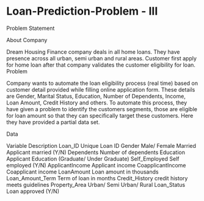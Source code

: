 # Loan-Prediction-Problem - III

Problem Statement

About Company

Dream Housing Finance company deals in all home loans. They have presence across all urban, semi urban and rural areas. Customer first apply for home loan after that company validates the customer eligibility for loan.
Problem

Company wants to automate the loan eligibility process (real time) based on customer detail provided while filling online application form. These details are Gender, Marital Status, Education, Number of Dependents, Income, Loan Amount, Credit History and others. To automate this process, they have given a problem to identify the customers segments, those are eligible for loan amount so that they can specifically target these customers. Here they have provided a partial data set.

Data		

Variable		Description
Loan_ID			Unique Loan ID
Gender			Male/ Female
Married			Applicant married (Y/N)
Dependents		Number of dependents
Education		Applicant Education (Graduate/ Under Graduate)
Self_Employed		Self employed (Y/N)
ApplicantIncome		Applicant income
CoapplicantIncome	Coapplicant income
LoanAmount		Loan amount in thousands
Loan_Amount_Term	Term of loan in months
Credit_History		credit history meets guidelines
Property_Area		Urban/ Semi Urban/ Rural
Loan_Status		Loan approved (Y/N)
